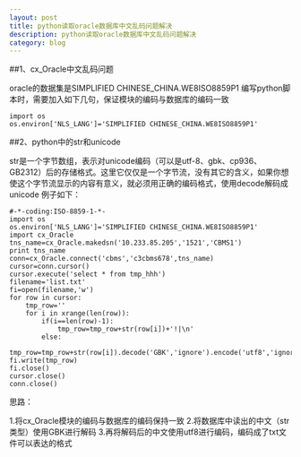 ```yaml
---
layout: post
title: python读取oracle数据库中文乱码问题解决
description: python读取oracle数据库中文乱码问题解决
category: blog
---
```


##1、cx_Oracle中文乱码问题

oracle的数据集是SIMPLIFIED CHINESE_CHINA.WE8ISO8859P1
编写python脚本时，需要加入如下几句，保证模块的编码与数据库的编码一致

    import os
    os.environ['NLS_LANG']='SIMPLIFIED CHINESE_CHINA.WE8ISO8859P1'

##2、python中的str和unicode

str是一个字节数组，表示对unicode编码（可以是utf-8、gbk、cp936、GB2312）后的存储格式。这里它仅仅是一个字节流，没有其它的含义，如果你想使这个字节流显示的内容有意义，就必须用正确的编码格式，使用decode解码成unicode
例子如下：

    #-*-coding:ISO-8859-1-*-
    import os
    os.environ['NLS_LANG']='SIMPLIFIED CHINESE_CHINA.WE8ISO8859P1'
    import cx_Oracle
    tns_name=cx_Oracle.makedsn('10.233.85.205','1521','CBMS1')
    print tns_name
    conn=cx_Oracle.connect('cbms','c3cbms678',tns_name)
    cursor=conn.cursor()
    cursor.execute('select * from tmp_hhh')
    filename='list.txt'
    fi=open(filename,'w')
    for row in cursor:
        tmp_row=''
        for i in xrange(len(row)):
            if(i==len(row)-1):
                tmp_row=tmp_row+str(row[i])+'!|\n'
            else:
                tmp_row=tmp_row+str(row[i]).decode('GBK','ignore').encode('utf8','ignore')+'|!'
    fi.write(tmp_row)
    fi.close()
    cursor.close()
    conn.close()
思路：

1.将cx_Oracle模块的编码与数据库的编码保持一致
2.将数据库中读出的中文（str类型）使用GBK进行解码
3.再将解码后的中文使用utf8进行编码，编码成了txt文件可以表达的格式



